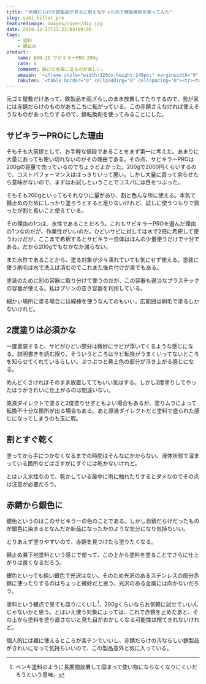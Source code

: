 ```yaml
---
title: "赤錆だらけの鉄製品が見るに耐えなかったので錆転換剤を使ってみた"
slug: sabi_killer_pro
featuredimage: images/cover/diy.jpg
date: 2019-12-27T23:23:03+09:00
tags:
    - 塗料
    - 錆止め
product:
    name: BAN-ZI サビキラーPRO 200g
    rate: 4
    comment: 錆びた金属に塗るのが楽しい。
    amazon: '<iframe style="width:120px;height:240px;" marginwidth="0" marginheight="0" scrolling="no" frameborder="0" src="//rcm-fe.amazon-adsystem.com/e/cm?lt1=_blank&bc1=000000&IS2=1&bg1=FFFFFF&fc1=000000&lc1=0000FF&t=illusionspace-22&language=ja_JP&o=9&p=8&l=as4&m=amazon&f=ifr&ref=as_ss_li_til&asins=B009KF7K2M&linkId=588c7f8595fa284bd76ef7e91922506e"></iframe>'
    rakuten: '<table border="0" cellpadding="0" cellspacing="0"><tr><td><div style="border:1px solid #95a5a6;border-radius:.75rem;background-color:#FFFFFF;width:504px;margin:0px;padding:5px;text-align:center;overflow:hidden;"><table><tr><td style="width:240px"><a href="https://hb.afl.rakuten.co.jp/hgc/19fd66ce.05bb81fe.19fd66cf.0cedca36/?pc=https%3A%2F%2Fitem.rakuten.co.jp%2Fcolorbucks%2F10006229%2F&m=http%3A%2F%2Fm.rakuten.co.jp%2Fcolorbucks%2Fi%2F10006229%2F&link_type=picttext&ut=eyJwYWdlIjoiaXRlbSIsInR5cGUiOiJwaWN0dGV4dCIsInNpemUiOiIyNDB4MjQwIiwibmFtIjoxLCJuYW1wIjoicmlnaHQiLCJjb20iOjEsImNvbXAiOiJkb3duIiwicHJpY2UiOjEsImJvciI6MSwiY29sIjoxLCJiYnRuIjoxLCJwcm9kIjowfQ%3D%3D" target="_blank" rel="nofollow noopener noreferrer" style="word-wrap:break-word;"  ><img src="https://hbb.afl.rakuten.co.jp/hgb/19fd66ce.05bb81fe.19fd66cf.0cedca36/?me_id=1210630&item_id=10006229&m=https%3A%2F%2Fthumbnail.image.rakuten.co.jp%2F%400_mall%2Fcolorbucks%2Fcabinet%2F00043186%2F03432331%2Fimg60893716.jpg%3F_ex%3D80x80&pc=https%3A%2F%2Fthumbnail.image.rakuten.co.jp%2F%400_mall%2Fcolorbucks%2Fcabinet%2F00043186%2F03432331%2Fimg60893716.jpg%3F_ex%3D240x240&s=240x240&t=picttext" border="0" style="margin:2px" alt="[商品価格に関しましては、リンクが作成された時点と現時点で情報が変更されている場合がございます。]" title="[商品価格に関しましては、リンクが作成された時点と現時点で情報が変更されている場合がございます。]"></a></td><td style="vertical-align:top;width:248px;"><p style="font-size:12px;line-height:1.4em;text-align:left;margin:0px;padding:2px 6px;word-wrap:break-word"><a href="https://hb.afl.rakuten.co.jp/hgc/19fd66ce.05bb81fe.19fd66cf.0cedca36/?pc=https%3A%2F%2Fitem.rakuten.co.jp%2Fcolorbucks%2F10006229%2F&m=http%3A%2F%2Fm.rakuten.co.jp%2Fcolorbucks%2Fi%2F10006229%2F&link_type=picttext&ut=eyJwYWdlIjoiaXRlbSIsInR5cGUiOiJwaWN0dGV4dCIsInNpemUiOiIyNDB4MjQwIiwibmFtIjoxLCJuYW1wIjoicmlnaHQiLCJjb20iOjEsImNvbXAiOiJkb3duIiwicHJpY2UiOjEsImJvciI6MSwiY29sIjoxLCJiYnRuIjoxLCJwcm9kIjowfQ%3D%3D" target="_blank" rel="nofollow noopener noreferrer" style="word-wrap:break-word;"  >■【サビキラープロ】【200g】BAN-ZI BANZI　サビキラーPRO　【200g】シルバー【メーカー品】水性錆転換塗料　さび封じバンジー/バンジ</a><br><span >価格：1980円（税込、送料無料)</span> <span style="color:#BBB">(2019/12/27時点)</span></p><div style="margin:10px;"><a href="https://hb.afl.rakuten.co.jp/hgc/19fd66ce.05bb81fe.19fd66cf.0cedca36/?pc=https%3A%2F%2Fitem.rakuten.co.jp%2Fcolorbucks%2F10006229%2F&m=http%3A%2F%2Fm.rakuten.co.jp%2Fcolorbucks%2Fi%2F10006229%2F&link_type=picttext&ut=eyJwYWdlIjoiaXRlbSIsInR5cGUiOiJwaWN0dGV4dCIsInNpemUiOiIyNDB4MjQwIiwibmFtIjoxLCJuYW1wIjoicmlnaHQiLCJjb20iOjEsImNvbXAiOiJkb3duIiwicHJpY2UiOjEsImJvciI6MSwiY29sIjoxLCJiYnRuIjoxLCJwcm9kIjowfQ%3D%3D" target="_blank" rel="nofollow noopener noreferrer" style="word-wrap:break-word;"  ><img src="https://static.affiliate.rakuten.co.jp/makelink/rl.svg" style="float:left;max-height:27px;width:auto;margin-top:0"></a><a href="https://hb.afl.rakuten.co.jp/hgc/19fd66ce.05bb81fe.19fd66cf.0cedca36/?pc=https%3A%2F%2Fitem.rakuten.co.jp%2Fcolorbucks%2F10006229%2F%3Fscid%3Daf_pc_bbtn&m=http%3A%2F%2Fm.rakuten.co.jp%2Fcolorbucks%2Fi%2F10006229%2F%3Fscid%3Daf_pc_bbtn&link_type=picttext&ut=eyJwYWdlIjoiaXRlbSIsInR5cGUiOiJwaWN0dGV4dCIsInNpemUiOiIyNDB4MjQwIiwibmFtIjoxLCJuYW1wIjoicmlnaHQiLCJjb20iOjEsImNvbXAiOiJkb3duIiwicHJpY2UiOjEsImJvciI6MSwiY29sIjoxLCJiYnRuIjoxLCJwcm9kIjowfQ==" target="_blank" rel="nofollow noopener noreferrer" style="word-wrap:break-word;"  ><div style="float:right;width:41%;height:27px;background-color:#bf0000;color:#fff !important;font-size:12px;font-weight:500;line-height:27px;margin-left:1px;padding: 0 12px;border-radius:16px;cursor:pointer;text-align:center;">楽天で購入</div></a></div></td><tr></table></div><br><p style="color:#000000;font-size:12px;line-height:1.4em;margin:5px;word-wrap:break-word"></p></td></tr></table>'
---
```


元ゴミ屋敷だけあって、鉄製品を雨ざらしのまま放置してたりするので、我が家には赤錆だらけのものがあちこちに転がっている。この赤錆さえなければ使えそうなものがあったりするので、錆転換剤を使ってみることにした。

<!--more-->

## サビキラーPROにした理由

そもそも大前提として、お手軽な値段であることをまず第一に考えた。あまりに大量にあっても使い切れないのがその理由である。その点、サビキラーPROは200gの容量で売っているのでちょうどよかった。200gで2000円くらいするので、コストパフォーマンスははっきりいって悪い。しかし大量に買って余らせたら意味がないので、まずはお試しということでコスパには目をつぶった。

そもそも200gといってもそれなりに量があり、割と色んな所に使える。本気で錆止めのためにしっかり塗ろうとすると足りないけれど、試しに使うつもりで買ったが割と長いこと使えている。

その理由の1つは、水性であることだろう。これもサビキラーPROを選んだ理由の1つなのだが、作業性がいいのだ。ひどいサビに対しては水で2倍に希釈して使うわけだが、ここまで希釈するとサビキラー自体はほんの少量使うだけで十分である。だから200gでもなかなか減らない。

また水性であることから、塗る対象が少々濡れていても気にせず使える。塗装に使う刷毛は水で洗えば済むのでこれまた後片付けが楽でもある。

塗装のために別の容器に取り分けて使うのだが、この容器も適当なプラスチックの容器が使える。私はプリンの空き容器を利用している。

細かい場所に塗る場合には綿棒を使うなんてのもいい。広範囲は刷毛で塗るしかないけれど。

## 2度塗りは必須かな

一度塗装すると、サビがひどい部分は微妙にサビが浮いてくるような感じになる。説明書きを読む限り、そういうところはサビ転換がうまくいってないところを知らせてくれているらしい。ぷつぷつと黄土色の部分が浮き上がる感じになる。

めんどくさければそのまま放置しててもいい気はする。しかし2度塗りしてやったほうがきれいに仕上がるのは間違いない。

原液ダイレクトで塗ると2度塗りせずともよい場合もあるが、塗りムラによって転換不十分な箇所が出る場合もある。あと原液ダイレクトだと塗料で盛られた感じになってしまうのも玉に瑕。

## 割とすぐ乾く

塗ってから手につかなくなるまでの時間はそんなにかからない。液体状態で溜まっている箇所などはさすがにすぐには乾かないけれど。

とはいえ水性なので、乾かしている最中に雨に触れたりするとダメなのでその点は注意が必要だろう。

## 赤錆から銀色に

銀色というのはこのサビキラーの色のことである。しかし赤錆だらけだったものが銀色に染まるとなんだか新品になったかのような気分になり気持ちいい。

とりあえず塗りやすいので、赤錆を見つけたら塗りたくなる。

錆止め兼下地塗料という感じで使って、この上から塗料を塗ることでさらに仕上がりは良くなるだろう。

銀色といっても鈍い銀色で光沢はない。そのため光沢のあるステンレスの部分赤錆に使ったりするのはちょっと微妙だと思う。光沢のある金属には向かないだろう。

塗料という観点で見ても腐りにくいし[^1]、200gくらいならお気軽に試せていいんじゃないかと思う。とはいえ使う対象によっては、これで赤錆を止めたあと、その上から塗料を塗り直さないと見た目がおかしくなる可能性は捨てきれないけれど。

個人的には雑に使えるところが楽チンでいいし、赤錆だらけの汚ならしい鉄製品がきれいになって気持ちいいので、この製品意外と気に入っている。

[^1]: ペンキ塗料のように長期間放置して固まって使い物にならなくなりにくいだろうという意味。
